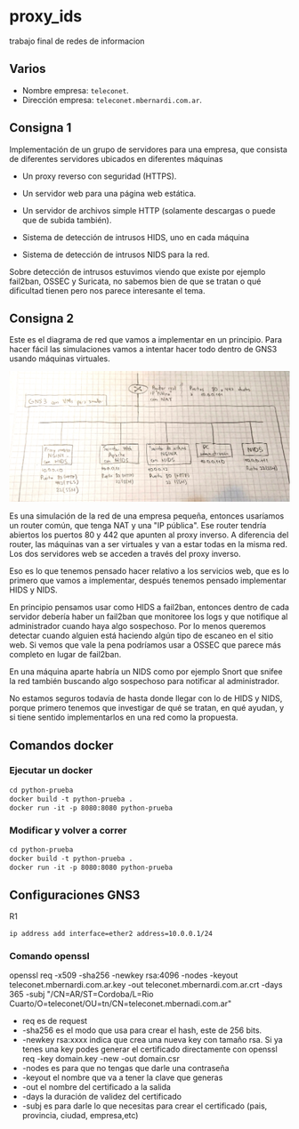 # proxy_ids
trabajo final de redes de informacion

## Varios

- Nombre empresa: `teleconet`.
- Dirección empresa: `teleconet.mbernardi.com.ar`.

## Consigna 1

Implementación de un grupo de servidores para una empresa, que consista de
diferentes servidores ubicados en diferentes máquinas

- Un proxy reverso con seguridad (HTTPS).

- Un servidor web para una página web estática.

- Un servidor de archivos simple HTTP (solamente descargas o puede que de subida
  también).

- Sistema de detección de intrusos HIDS, uno en cada máquina

- Sistema de detección de intrusos NIDS para la red.

Sobre detección de intrusos estuvimos viendo que existe por ejemplo fail2ban,
OSSEC y Suricata, no sabemos bien de que se tratan o qué dificultad tienen pero
nos parece interesante el tema.

## Consigna 2

Este es el diagrama de red que vamos a implementar en un principio. Para hacer
fácil las simulaciones vamos a intentar hacer todo dentro de GNS3 usando
máquinas virtuales.

![Diagrama](./varios/diagrama.jpg)

Es una simulación de la red de una empresa pequeña, entonces usaríamos un router
común, que tenga NAT y una "IP pública". Ese router tendría abiertos los puertos
80 y 442 que apunten al proxy inverso. A diferencia del router, las máquinas van
a ser virtuales y van a estar todas en la misma red. Los dos servidores web se
acceden a través del proxy inverso.

Eso es lo que tenemos pensado hacer relativo a los servicios web, que es lo
primero que vamos a implementar, después tenemos pensado implementar HIDS y
NIDS.

En principio pensamos usar como HIDS a fail2ban, entonces dentro de cada
servidor debería haber un fail2ban que monitoree los logs y que notifique al
administrador cuando haya algo sospechoso. Por lo menos queremos detectar cuando
alguien está haciendo algún tipo de escaneo en el sitio web. Si vemos que vale
la pena podríamos usar a OSSEC que parece más completo en lugar de fail2ban.

En una máquina aparte habría un NIDS como por ejemplo Snort que snifee la red
también buscando algo sospechoso para notificar al administrador.

No estamos seguros todavía de hasta donde llegar con lo de HIDS y NIDS, porque
primero tenemos que investigar de qué se tratan, en qué ayudan, y si tiene
sentido implementarlos en una red como la propuesta.

## Comandos docker

### Ejecutar un docker

```
cd python-prueba
docker build -t python-prueba .
docker run -it -p 8080:8080 python-prueba
```

### Modificar y volver a correr

```
cd python-prueba
docker build -t python-prueba .
docker run -it -p 8080:8080 python-prueba
```

## Configuraciones GNS3

R1

```
ip address add interface=ether2 address=10.0.0.1/24
```
### Comando openssl
openssl req -x509 -sha256 -newkey rsa:4096 -nodes -keyout teleconet.mbernardi.com.ar.key -out teleconet.mbernardi.com.ar.crt -days 365 -subj "/CN=AR/ST=Cordoba/L=Rio Cuarto/O=teleconet/OU=tn/CN=teleconet.mbernadi.com.ar"

- req es de request
- -sha256 es el modo que usa para crear el hash, este de 256 bits.
- -newkey rsa:xxxx indica que crea una nueva key con tamaño rsa. Si ya tenes una key podes generar el certificado directamente con openssl req -key domain.key -new -out domain.csr
- -nodes es para que no tengas que darle una contraseña
- -keyout el nombre que va a tener la clave que generas
- -out el nombre del certificado a la salida
- -days la duración de validez del certificado
- -subj es para darle lo que necesitas para crear el certificado (pais, provincia, ciudad, empresa,etc)
